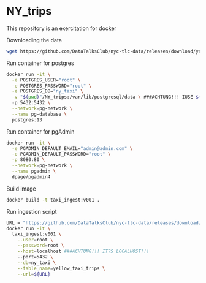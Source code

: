 # NY_trips
This repository is an exercitation for docker

Downloading the data

```bash
wget https://github.com/DataTalksClub/nyc-tlc-data/releases/download/yellow/yellow_tripdata_2010-10.csv.gz 
```

Run container for postgres
```bash
docker run -it \
  -e POSTGRES_USER="root" \
  -e POSTGRES_PASSWORD="root" \
  -e POSTGRES_DB="ny_taxi" \
  -v "$(pwd)"/NY_trips:/var/lib/postgresql/data \ ###ACHTUNG!!! IUSE $(pwd)!!!
  -p 5432:5432 \
  --network=pg-network \
  --name pg-database \
  postgres:13
```

Run container for pgAdmin
```bash
docker run -it \
  -e PGADMIN_DEFAULT_EMAIL="admin@admin.com" \
  -e PGADMIN_DEFAULT_PASSWORD="root" \
  -p 8080:80 \
  --network=pg-network \
  --name pgadmin \
  dpage/pgadmin4
```

Build image
```bash
docker build -t taxi_ingest:v001 .
```

Run ingestion script
```bash
URL = "https://github.com/DataTalksClub/nyc-tlc-data/releases/download/green/green_tripdata_2019-10.csv.gz" # URL THAT WORKED
docker run -it \
  taxi_ingest:v001 \
    --user=root \
    --password=root \
    --host=localhost ###ACHTUNG!!! IT?S LOCALHOST!!!
    --port=5432 \
    --db=ny_taxi \
    --table_name=yellow_taxi_trips \
    --url=${URL}
```